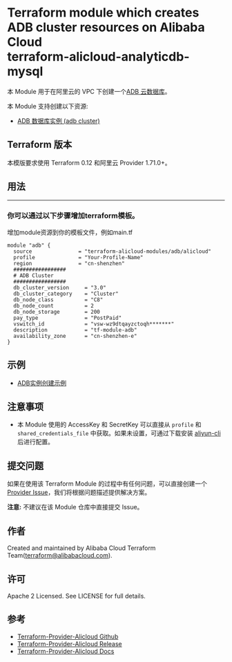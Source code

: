 Terraform module which creates ADB cluster resources on Alibaba Cloud  
terraform-alicloud-analyticdb-mysql
=====================================================================


本 Module 用于在阿里云的 VPC 下创建一个[ADB 云数据库](https://help.aliyun.com/product/92664.html)。

本 Module 支持创建以下资源:

* [ADB 数据库实例 (adb cluster)](https://www.terraform.io/docs/providers/alicloud/r/adb_cluster.html)

## Terraform 版本

本模版要求使用 Terraform 0.12 和阿里云 Provider 1.71.0+。

## 用法
-----
### 你可以通过以下步骤增加terraform模板。

增加module资源到你的模板文件，例如main.tf

```hcl
module "adb" {
  source               = "terraform-alicloud-modules/adb/alicloud"
  profile              = "Your-Profile-Name"
  region               = "cn-shenzhen"
  #################
  # ADB Cluster
  #################
  db_cluster_version     = "3.0"
  db_cluster_category    = "Cluster"
  db_node_class          = "C8"
  db_node_count          = 2
  db_node_storage        = 200
  pay_type               = "PostPaid"
  vswitch_id             = "vsw-wz9dtqayzctoqh*******"
  description            = "tf-module-adb"
  availability_zone      = "cn-shenzhen-e"
}
```

## 示例

* [ADB实例创建示例](https://github.com/terraform-alicloud-modules/terraform-alicloud-analyticdb-mysql/tree/master/examples/complete)

## 注意事项

* 本 Module 使用的 AccessKey 和 SecretKey 可以直接从 `profile` 和 `shared_credentials_file` 中获取。如果未设置，可通过下载安装 [aliyun-cli](https://github.com/aliyun/aliyun-cli#installation) 后进行配置。

提交问题
-------
如果在使用该 Terraform Module 的过程中有任何问题，可以直接创建一个 [Provider Issue](https://github.com/terraform-providers/terraform-provider-alicloud/issues/new)，我们将根据问题描述提供解决方案。

**注意:** 不建议在该 Module 仓库中直接提交 Issue。

作者
-------
Created and maintained by Alibaba Cloud Terraform Team(terraform@alibabacloud.com).

许可
----
Apache 2 Licensed. See LICENSE for full details.

参考
---------
* [Terraform-Provider-Alicloud Github](https://github.com/terraform-providers/terraform-provider-alicloud)
* [Terraform-Provider-Alicloud Release](https://releases.hashicorp.com/terraform-provider-alicloud/)
* [Terraform-Provider-Alicloud Docs](https://www.terraform.io/docs/providers/alicloud/index.html)


